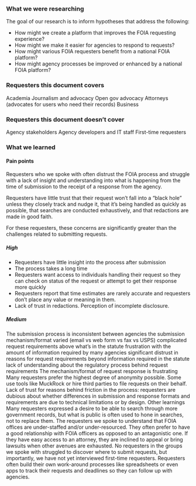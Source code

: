 ### What we were researching

The goal of our research is to inform hypotheses that address the following:
* How might we create a platform that improves the FOIA requesting experience?
* How might we make it easier for agencies to respond to requests?
* How might various FOIA requesters benefit from a national FOIA platform?
* How might agency processes be improved or enhanced by a national FOIA platform?

### Requesters this document covers
Academia
Journalism and advocacy
Open gov advocacy
Attorneys (advocates for users who need their records)
Business

### Requesters this document doesn’t cover
Agency stakeholders
Agency developers and IT staff
First-time requesters

### What we learned

#### Pain points
Requesters who we spoke with often distrust the FOIA process and struggle with a lack of insight and understanding into what is happening from the time of submission to the receipt of a response from the agency. 
 
Requesters have little trust that their request won’t fall into a “black hole” unless they closely track and nudge it, that it’s being handled as quickly as possible, that searches are conducted exhaustively, and that redactions are made in good faith.
 
For these requesters, these concerns are significantly greater than the challenges related to submitting requests.

##### High
* Requesters have little insight into the process after submission
* The process takes a long time
* Requesters want access to individuals handling their request so they can check on status of the request or attempt to get their response more quickly
* Requesters report that time estimates are rarely accurate and requesters don’t place any value or meaning in them.
* Lack of trust in redactions. Perception of incomplete disclosure.

##### Medium
The submission process is inconsistent between agencies
the submission mechanism/format varied (email vs web form vs fax vs USPS)
complicated request requirements above what’s in the statute
frustration with the amount of information required by many agencies
significant distrust in reasons for request requirements beyond information required in the statute
lack of understanding about the regulatory process behind request requirements
The mechanism/format of request response is frustrating
Many requesters prefer the highest degree of anonymity possible. Some use tools like MuckRock or hire third parties to file requests on their behalf.
Lack of trust for reasons behind friction in the process: requesters are dubious about whether differences in submission and response formats and requirements are due to technical limitations or by design.
Other learnings
Many requesters expressed a desire to be able to search through more government records, but what is public is often used to hone in searches, not to replace them.
The requesters we spoke to understand that FOIA offices are under-staffed and/or under-resourced. They often prefer to have a good relationship with FOIA officers as opposed to an antagonistic one. If they have easy access to an attorney, they are inclined to appeal or bring lawsuits when other avenues are exhausted.
No requesters in the groups we spoke with struggled to discover where to submit requests, but importantly, we have not yet interviewed first-time requesters.
Requesters often build their own work-around processes like spreadsheets or even apps to track their requests and deadlines so they can follow up with agencies.
